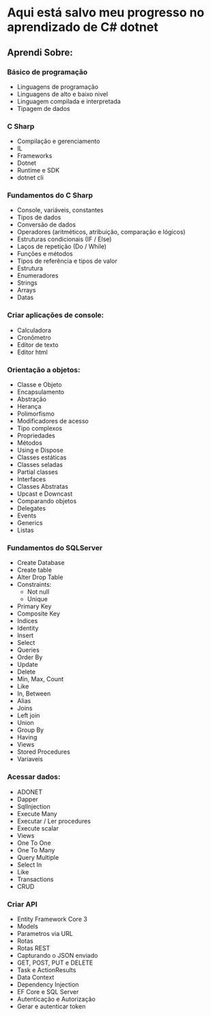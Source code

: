 # Aqui está salvo meu progresso no aprendizado de C# dotnet



## Aprendi Sobre:


### Básico de programação

- Linguagens de programação
- Linguagens de alto e baixo nivel
- Linguagem compilada e interpretada
- Tipagem de dados

### C Sharp

- Compilação e gerenciamento
- IL
- Frameworks
- Dotnet
- Runtime e SDK
- dotnet cli

### Fundamentos do C Sharp

- Console, variáveis, constantes
- Tipos de dados
- Conversão de dados
- Operadores (aritméticos, atribuição, comparação e lógicos)
- Estruturas condicionais (IF / Else)
- Laços de repetição (Do / While)
- Funções e métodos
- Tipos de referência e tipos de valor
- Estrutura
- Enumeradores
- Strings
- Arrays
- Datas


### Criar aplicações de console:

- Calculadora
- Cronômetro
- Editor de texto
- Editor html

### Orientação a objetos:

- Classe e Objeto
- Encapsulamento
- Abstração
- Herança
- Polimorfismo
- Modificadores de acesso
- Tipo complexos
- Propriedades
- Métodos
- Using e Dispose
- Classes estáticas
- Classes seladas
- Partial classes
- Interfaces
- Classes Abstratas
- Upcast e Downcast
- Comparando objetos
- Delegates
- Events
- Generics
- Listas

### Fundamentos do SQLServer

- Create Database
- Create table
- Alter Drop Table
- Constraints:
  - Not null 
  - Unique
- Primary Key
- Composite Key
- Indices
- Identity
- Insert
- Select
- Queries
- Order By
- Update
- Delete
- Min, Max, Count
- Like
- In, Between
- Alias
- Joins
- Left join
- Union
- Group By
- Having
- Views
- Stored Procedures
- Variaveis

### Acessar dados:

- ADONET
- Dapper
- SqlInjection
- Execute Many
- Executar / Ler procedures
- Execute scalar
- Views
- One To One
- One To Many
- Query Multiple
- Select In
- Like
- Transactions
- CRUD

### Criar API

- Entity Framework Core 3
- Models
- Parametros via URL
- Rotas
- Rotas REST
- Capturando o JSON enviado
- GET, POST, PUT e DELETE
- Task e ActionResults
- Data Context
- Dependency Injection
- EF Core e SQL Server
- Autenticação e Autorização
- Gerar e autenticar token

